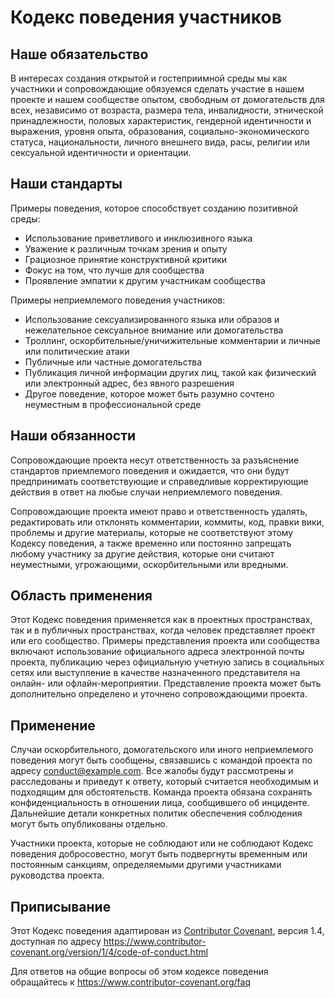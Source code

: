 # Кодекс поведения участников

## Наше обязательство

В интересах создания открытой и гостеприимной среды мы как участники и сопровождающие обязуемся сделать участие в нашем проекте и нашем сообществе опытом, свободным от домогательств для всех, независимо от возраста, размера тела, инвалидности, этнической принадлежности, половых характеристик, гендерной идентичности и выражения, уровня опыта, образования, социально-экономического статуса, национальности, личного внешнего вида, расы, религии или сексуальной идентичности и ориентации.

## Наши стандарты

Примеры поведения, которое способствует созданию позитивной среды:

* Использование приветливого и инклюзивного языка
* Уважение к различным точкам зрения и опыту
* Грациозное принятие конструктивной критики
* Фокус на том, что лучше для сообщества
* Проявление эмпатии к другим участникам сообщества

Примеры неприемлемого поведения участников:

* Использование сексуализированного языка или образов и нежелательное сексуальное внимание или домогательства
* Троллинг, оскорбительные/уничижительные комментарии и личные или политические атаки
* Публичные или частные домогательства
* Публикация личной информации других лиц, такой как физический или электронный адрес, без явного разрешения
* Другое поведение, которое может быть разумно сочтено неуместным в профессиональной среде

## Наши обязанности

Сопровождающие проекта несут ответственность за разъяснение стандартов приемлемого поведения и ожидается, что они будут предпринимать соответствующие и справедливые корректирующие действия в ответ на любые случаи неприемлемого поведения.

Сопровождающие проекта имеют право и ответственность удалять, редактировать или отклонять комментарии, коммиты, код, правки вики, проблемы и другие материалы, которые не соответствуют этому Кодексу поведения, а также временно или постоянно запрещать любому участнику за другие действия, которые они считают неуместными, угрожающими, оскорбительными или вредными.

## Область применения

Этот Кодекс поведения применяется как в проектных пространствах, так и в публичных пространствах, когда человек представляет проект или его сообщество. Примеры представления проекта или сообщества включают использование официального адреса электронной почты проекта, публикацию через официальную учетную запись в социальных сетях или выступление в качестве назначенного представителя на онлайн- или офлайн-мероприятии. Представление проекта может быть дополнительно определено и уточнено сопровождающими проекта.

## Применение

Случаи оскорбительного, домогательского или иного неприемлемого поведения могут быть сообщены, связавшись с командой проекта по адресу [conduct@example.com](mailto:conduct@example.com). Все жалобы будут рассмотрены и расследованы и приведут к ответу, который считается необходимым и подходящим для обстоятельств. Команда проекта обязана сохранять конфиденциальность в отношении лица, сообщившего об инциденте. Дальнейшие детали конкретных политик обеспечения соблюдения могут быть опубликованы отдельно.

Участники проекта, которые не соблюдают или не соблюдают Кодекс поведения добросовестно, могут быть подвергнуты временным или постоянным санкциям, определяемыми другими участниками руководства проекта.

## Приписывание

Этот Кодекс поведения адаптирован из [Contributor Covenant](https://www.contributor-covenant.org), версия 1.4, доступная по адресу https://www.contributor-covenant.org/version/1/4/code-of-conduct.html

Для ответов на общие вопросы об этом кодексе поведения обращайтесь к https://www.contributor-covenant.org/faq 